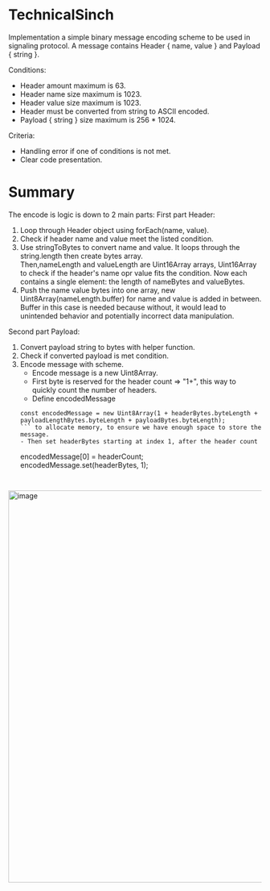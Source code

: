 # TechnicalSinch

Implementation a simple binary message encoding scheme to be used in signaling protocol.
A message contains Header { name, value } and Payload { string }. 

Conditions: 
- Header amount maximum is 63.
- Header name size maximum is 1023.
- Header value size maximum is 1023.
- Header must be converted from string to ASCII encoded.
- Payload { string } size maximum is 256 * 1024.

Criteria:
- Handling error if one of conditions is not met.
- Clear code presentation.

# Summary
The encode is logic is down to 2 main parts:
First part Header: 
1. Loop through Header object using forEach(name, value).
2. Check if header name and value meet the listed condition.
3. Use stringToBytes to convert name and value. It loops through the string.length then create bytes array.  
Then,nameLength and valueLength are Uint16Array arrays, Uint16Array to check if the header's name opr value fits the condition. Now each contains a single element: the length of nameBytes and valueBytes.
4. Push the name value bytes into one array, new Uint8Array(nameLength.buffer) for name and value is added in between.
Buffer in this case is needed because without, it would lead to unintended behavior and potentially incorrect data manipulation.

Second part Payload:
1. Convert payload string to bytes with helper function.
2. Check if converted payload is met condition.
3. Encode message with scheme.
   - Encode message is a new Uint8Array.
   - First byte is reserved for the header count => "1+", this way to quickly count the number of headers.
   - Define encodedMessage
    ```
    const encodedMessage = new Uint8Array(1 + headerBytes.byteLength + payloadLengthBytes.byteLength + payloadBytes.byteLength);
    ``` to allocate memory, to ensure we have enough space to store the message.
   - Then set headerBytes starting at index 1, after the header count
    ```
    encodedMessage[0] = headerCount;
    encodedMessage.set(headerBytes, 1);
    ```    


<img width="778" alt="image" src="https://github.com/ValoQuang/technicalSince/assets/45687913/593cd771-8f2f-4045-b4eb-ed106a59faa5">
